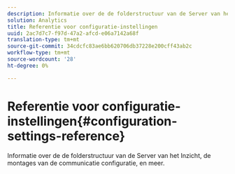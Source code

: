 ```yaml
---
description: Informatie over de de folderstructuur van de Server van het Inzicht, de montages van de communicatie configuratie, en meer.
solution: Analytics
title: Referentie voor configuratie-instellingen
uuid: 2ac7d7c7-f97d-47a2-afcd-e06a7142a68f
translation-type: tm+mt
source-git-commit: 34cdcfc83ae6bb620706db37228e200cff43ab2c
workflow-type: tm+mt
source-wordcount: '28'
ht-degree: 0%

---
```



# Referentie voor configuratie-instellingen{#configuration-settings-reference}

Informatie over de de folderstructuur van de Server van het Inzicht, de montages van de communicatie configuratie, en meer.

